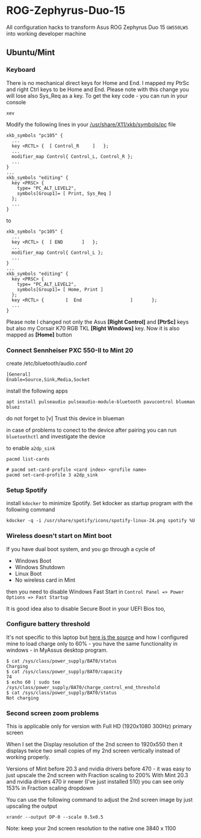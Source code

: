 # ROG-Zephyrus-Duo-15
All configuration hacks to transform Asus ROG Zephyrus Duo 15 `GW550LWS` into working developer machine

## Ubuntu/Mint

### Keyboard
There is no mechanical direct keys for Home and End.
I mapped my PtrSc and right Ctrl keys to be Home and End.
Please note with this change you will lose also Sys_Req as a key.
To get the key code - you can run in your console
```
xev
```

Modify the following lines in your [/usr/share/X11/xkb/symbols/pc](https://github.com/Ngorror/ROG-Zephyrus-Duo-15/blob/main/pc) file 

```
xkb_symbols "pc105" {
  ...
  key <RCTL> {	[ Control_R		]	};
  ...
  modifier_map Control{ Control_L, Control_R };
  ...
}
...
xkb_symbols "editing" {
  key <PRSC> {
    type= "PC_ALT_LEVEL2",
    symbols[Group1]= [ Print, Sys_Req ]
  };
  ...
}
```
to

```
xkb_symbols "pc105" {
  ...
  key <RCTL> {	[ END		]	};
  ...
  modifier_map Control{ Control_L };
  ...
}
...
xkb_symbols "editing" {
  key <PRSC> {
    type= "PC_ALT_LEVEL2",
    symbols[Group1]= [ Home, Print ]
  };
  key <RCTL> {        [  End                  ]       };
  ...
}
```

Please note I changed not only the Asus **[Right Control]** and **[PtrSc]** keys but also my Corsair K70 RGB TKL **[Right Windows]** key.
Now it is also mapped as **[Home]** button

### Connect Sennheiser PXC 550-II to Mint 20
create /etc/bluetooth/audio.conf
```
[General]
Enable=Source,Sink,Media,Socket
```
install the following apps
```
apt install pulseaudio pulseaudio-module-bluetooth pavucontrol blueman bluez 
```

do not forget to [v] Trust this device in blueman

in case of problems to conect to the device after pairing you can run `bluetoothctl` and investigate the device

to enable `a2dp_sink`

```
pacmd list-cards

# pacmd set-card-profile <card index> <profile name> 
pacmd set-card-profile 3 a2dp_sink
```

### Setup Spotify 
install `kdocker` to minimize Spotify. Set kdocker as startup program with the following command
```
kdocker -q -i /usr/share/spotify/icons/spotify-linux-24.png spotify %U
```

### Wireless doesn't start on Mint boot
If you have dual boot system, and you go through a cycle of 
- Windows Boot
- Windows Shutdown
- Linux Boot
- No wireless card in Mint

then you need to disable Windows Fast Start in `Control Panel => Power Options => Fast Startup`

It is good idea also to disable Secure Boot in your UEFI Bios too,

### Configure battery threshold
It's not specific to this laptop but [here is the source](https://www.reddit.com/r/linuxhardware/comments/g8kpee/psa_kernel_54_added_the_ability_to_set_a_battery/) and how I configured mine to load charge only to 60% - you have the same functionality in windows - in MyAssus desktop program.
```
$ cat /sys/class/power_supply/BAT0/status
Charging
$ cat /sys/class/power_supply/BAT0/capacity
74
$ echo 60 | sudo tee /sys/class/power_supply/BAT0/charge_control_end_threshold
$ cat /sys/class/power_supply/BAT0/status
Not charging
```
### Second screen zoom problems
This is applicable only for version with Full HD (1920x1080 300Hz) primary screen

When I set the Display resolution of the 2nd screen to 1920x550 then it displays twice two small copies of my 2nd screen vertically instead of working properly.

Versions of Mint before 20.3 and nvidia drivers before 470 - it was easy to just upscale the 2nd screen with Fraction scaling to 200%
With Mint 20.3 and nvidia drivers 470 ir newer (I've just installed 510) you can see only 153% in Fraction scaling dropdown

You can use the following command to adjust the 2nd screen image by just upscaling the output

```
xrandr --output DP-0 --scale 0.5x0.5
```

Note: keep your 2nd screen resolution to the native one 3840 x 1100
